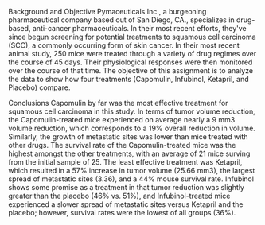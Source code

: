Background and Objective
Pymaceuticals Inc., a burgeoning pharmaceutical company based out of San Diego, CA., specializes in drug-based, anti-cancer pharmaceuticals. In their most recent efforts, they've since begun screening for potential treatments to squamous cell carcinoma (SCC), a commonly occurring form of skin cancer. In their most recent animal study, 250 mice were treated through a variety of drug regimes over the course of 45 days. Their physiological responses were then monitored over the course of that time. The objective of this assignment is to analyze the data to show how four treatments (Capomulin, Infubinol, Ketapril, and Placebo) compare.

Conclusions
Capomulin by far was the most effective treatment for squamous cell carcinoma in this study. In terms of tumor volume reduction, the Capomulin-treated mice experienced on average nearly a 9 mm3 volume reduction, which corresponds to a 19% overall reduction in volume. Similarly, the growth of metastatic sites was lower than mice treated with other drugs. The survival rate of the Capomulin-treated mice was the highest amongst the other treatments, with an average of 21 mice surving from the initial sample of 25.
The least effective treatment was Ketapril, which resulted in a 57% increase in tumor volume (25.66 mm3), the largest spread of metastatic sites (3.36), and a 44% mouse survival rate.
Infubinol shows some promise as a treatment in that tumor reduction was slightly greater than the placebo (46% vs. 51%), and Infubinol-treated mice experienced a slower spread of metastatic sites versus Ketapril and the placebo; however, survival rates were the lowest of all groups (36%).
